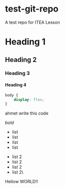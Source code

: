 # test-git-repo
A test repo for ITEA Lesson

# Heading 1
## Heading 2
### Heading 3
#### Heading 4

```css
body {
    display: flex;
}
```

ahmet write this code

*bold*

- list
- list
- list
- list

* list 2
* list 2
* list 2
* list 2\

Hellow WORLD!!
